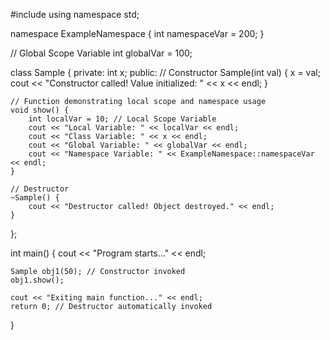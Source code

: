 #include <iostream>
using namespace std;

namespace ExampleNamespace {
    int namespaceVar = 200;
}

// Global Scope Variable
int globalVar = 100;

class Sample {
private:
    int x;
public:
    // Constructor
    Sample(int val) {
        x = val;
        cout << "Constructor called! Value initialized: " << x << endl;
    }
    
    // Function demonstrating local scope and namespace usage
    void show() {
        int localVar = 10; // Local Scope Variable
        cout << "Local Variable: " << localVar << endl;
        cout << "Class Variable: " << x << endl;
        cout << "Global Variable: " << globalVar << endl;
        cout << "Namespace Variable: " << ExampleNamespace::namespaceVar << endl;
    }
    
    // Destructor
    ~Sample() {
        cout << "Destructor called! Object destroyed." << endl;
    }
};

int main() {
    cout << "Program starts..." << endl;
    
    Sample obj1(50); // Constructor invoked
    obj1.show();
    
    cout << "Exiting main function..." << endl;
    return 0; // Destructor automatically invoked
}
